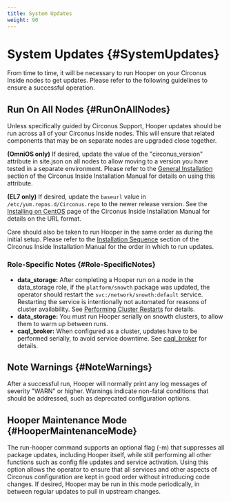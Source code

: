 ```yaml
---
title: System Updates
weight: 90
---
```


# System Updates {#SystemUpdates}

From time to time, it will be necessary to run Hooper on your Circonus Inside nodes to get updates.  Please refer to the following guidelines to ensure a successful operation.


## Run On All Nodes {#RunOnAllNodes}
Unless specifically guided by Circonus Support, Hooper updates should be run across all of your Circonus Inside nodes.  This will ensure that related components that may be on separate nodes are upgraded close together.

**(OmniOS only)** If desired, update the value of the "circonus_version" attribute in site.json on all nodes to allow moving to a version you have tested in a separate environment. Please refer to the [General Installation](https://login.circonus.com/resources/docs/inside/InstallGeneral.html) section of the Circonus Inside Installation Manual for details on using this attribute.

**(EL7 only)** If desired, update the `baseurl` value in
`/etc/yum.repos.d/Circonus.repo` to the newer release version. See the
[Installing on
CentOS](https://login.circonus.com/resources/docs/inside/InstallCentos.html#el7-repo)
page of the Circonus Inside Installation Manual for details on the URL format.

Care should also be taken to run Hooper in the same order as during the initial setup.  Please refer to the [Installation Sequence](https://login.circonus.com/resources/docs/inside/InstallGeneral.html#InstallationSequence) section of the Circonus Inside Installation Manual for the order in which to run updates.


### Role-Specific Notes {#Role-SpecificNotes}
 * **data_storage:** After completing a Hooper run on a node in the data_storage role, if the `platform/snowth` package was updated, the operator should restart the `svc:/network/snowth:default` service. Restarting the service is intentionally not automated for reasons of cluster availability. See [Performing Cluster Restarts](/circonus/on-premises/roles-services/data-storage#PerformingClusterRestarts) for details.
 * **data_storage:** You must run Hooper serially on snowth clusters, to allow them to warm up between runs.
 * **caql_broker:** When configured as a cluster, updates have to be performed serially, to avoid service downtime. See [caql_broker](Roles/caql_broker#Updates) for details.

## Note Warnings {#NoteWarnings}
After a successful run, Hooper will normally print any log messages of severity "WARN" or higher.  Warnings indicate non-fatal conditions that should be addressed, such as deprecated configuration options.


## Hooper Maintenance Mode {#HooperMaintenanceMode}
The run-hooper command supports an optional flag (-m) that suppresses all package updates, including Hooper itself, while still performing all other functions such as config file updates and service activation.  Using this option allows the operator to ensure that all services and other aspects of Circonus configuration are kept in good order without introducing code changes.  If desired, Hooper may be run in this mode periodically, in between regular updates to pull in upstream changes.
